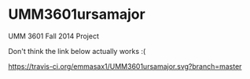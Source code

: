 UMM3601ursamajor
================

UMM 3601 Fall 2014 Project


Don't think the link below actually works :(

https://travis-ci.org/emmasax1/UMM3601ursamajor.svg?branch=master
